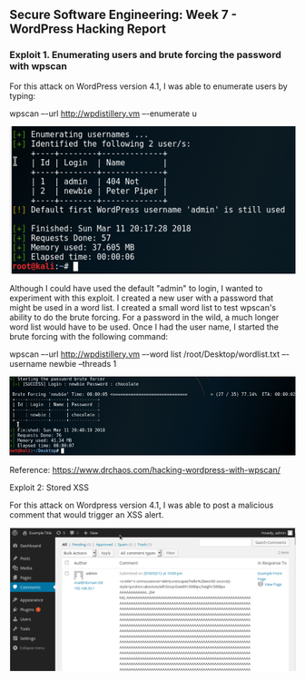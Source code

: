## Secure Software Engineering: Week 7 - WordPress Hacking Report

### Exploit 1. Enumerating users and brute forcing the password with wpscan

For this attack on WordPress version 4.1, I was able to enumerate users by typing:

wpscan –-url http://wpdistillery.vm –-enumerate u

![alt text][logo1]

[logo1]: https://github.com/ke301/facebookhacking/blob/Week-7/enumerateusernames.PNG

Although I could have used the default "admin" to login, I wanted to experiment with this exploit. I created a new user with a password that might be used in a word list. I created a small word list to test wpscan's ability to do the brute forcing. For a password in the wild, a much longer word list would have to be used. Once I had the user name, I started the brute forcing with the following command:

wpscan –-url http://wpdistillery.vm –-word list /root/Desktop/wordlist.txt –-username newbie –threads 1

![alt text][logo2]

[logo2]: https://github.com/ke301/facebookhacking/blob/Week-7/bruteforce.PNG

Reference: https://www.drchaos.com/hacking-wordpress-with-wpscan/



Exploit 2: Stored XSS

For this attack on Wordpress version 4.1, I was able to post a malicious comment that would trigger an XSS alert.

![alt text][logo3]

[logo3]: https://github.com/ke301/facebookhacking/blob/Week-7/aaaa1.PNG
